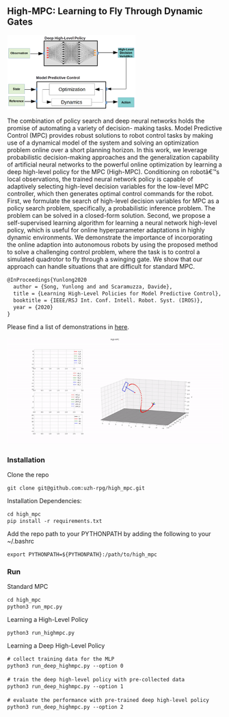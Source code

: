 ## High-MPC: Learning to Fly Through Dynamic Gates

<!-- ![Method](docs/figures/MethodOverview.png) -->
<img src="docs/figures/MethodOverview.png" alt="drawing" style="width:300px;"/>


The combination of policy search and deep neural networks holds the promise of automating a variety of decision- making tasks. Model Predictive Control (MPC) provides robust solutions to robot control tasks by making use of a dynamical model of the system and solving an optimization problem online over a short planning horizon. In this work, we leverage probabilistic decision-making approaches and the generalization capability of artificial neural networks to the powerful online optimization by learning a deep high-level policy for the MPC (High-MPC). Conditioning on robotâ€™s local observations, the trained neural network policy is capable of adaptively selecting high-level decision variables for the low-level MPC controller, which then generates optimal control commands for the robot. First, we formulate the search of high-level decision variables for MPC as a policy search problem, specifically, a probabilistic inference problem. The problem can be solved in a closed-form solution. Second, we propose a self-supervised learning algorithm for learning a neural network high-level policy, which is useful for online hyperparameter adaptations in highly dynamic environments. We demonstrate the importance of incorporating the online adaption into autonomous robots by using the proposed method to solve a challenging control problem, where the task is to control a simulated quadrotor to fly through a swinging gate. We show that our approach can handle situations that are difficult for standard MPC.

```
@InProceedings{Yunlong2020
  author = {Song, Yunlong and and Scaramuzza, Davide},
  title = {Learning High-Level Policies for Model Predictive Control},
  booktitle = {IEEE/RSJ Int. Conf. Intell. Robot. Syst. (IROS)},
  year = {2020}
}
```

Please find a list of demonstrations in [here](docs/gifs/README.md). 

![High_MPC_Demo](docs/gifs/high_mpc_trail2.gif)

### Installation 

Clone the repo

```
git clone git@github.com:uzh-rpg/high_mpc.git
```

Installation Dependencies:

```
cd high_mpc
pip install -r requirements.txt
```

Add the repo path to your PYTHONPATH by adding the following to your ~/.bashrc

```
export PYTHONPATH=${PYTHONPATH}:/path/to/high_mpc
```

### Run 

Standard MPC

```
cd high_mpc
python3 run_mpc.py
```

Learning a High-Level Policy

```
python3 run_highmpc.py 
```

Learning a Deep High-Level Policy

```
# collect training data for the MLP
python3 run_deep_highmpc.py --option 0

# train the deep high-level policy with pre-collected data
python3 run_deep_highmpc.py --option 1

# evaluate the performance with pre-trained deep high-level policy
python3 run_deep_highmpc.py --option 2
```

